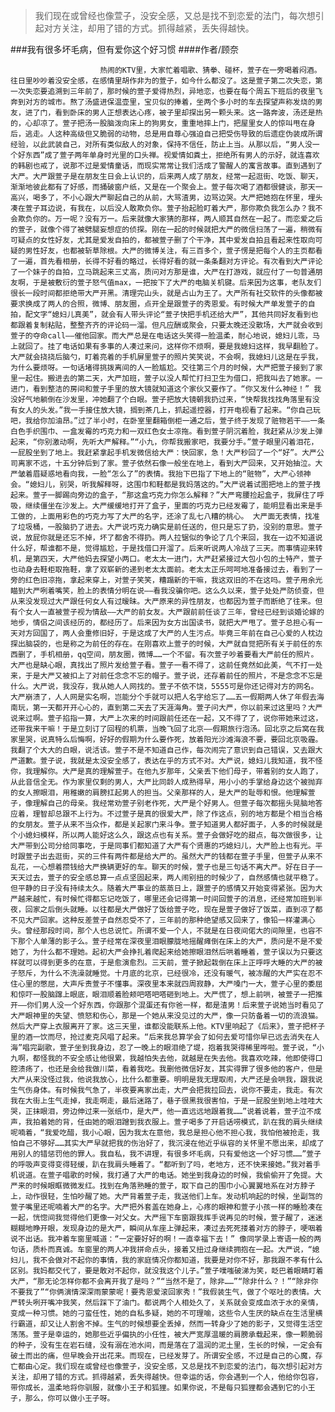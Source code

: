 > 我们现在或曾经也像萱子，没安全感，又总是找不到恋爱的法门，每次想引起对方关注，却用了错的方式。抓得越紧，丢失得越快。

###我有很多坏毛病，但有爱你这个好习惯
####作者/顾奈

						热闹的KTV里，大家忙着唱歌、猜拳、碰杯，萱子在一旁喝着闷酒。往日里吵吵着没安全感，在感情里胡作非为的萱子，如今什么都没了。这是萱子第二次失恋，第一次失恋要追溯到三年前了，那时候的萱子爱得热烈，异地恋，也要在每个周五下班后的夜里飞奔到对方的城市。熬了汤盛进保温壶里，宝贝似的捧着，坐两个多小时的车去探望声称发烧的男友，进了门，看到卧床的男人正想表达心疼，被子里却探出另一颗头来。这一路奔波，汤还是热的，心却凉了。萱子把汤一股脑泼向床上的狗男女，重重地摔上门，把屋里女人的惊叫甩在身后，逃走。人这种高级但又脆弱的动物，总是用自尊心强迫自己把受伤导致的后遗症伪装成所谓经验，以此武装自己，对所有类似敌人的对象，保持不信任，防止上当。从那以后，“男人没一个好东西”成了萱子两年单身时光里的口头禅。视爱情如粪土，拒绝所有男人的示好，就连喜欢的韩剧也戒了，说那不过是爱情童话，而现实常常让我们活成了警醒人的寓言故事。直到遇到了大严。大严跟萱子是在朋友生日会上认识的，后来两人成了朋友，经常一起逛街、吃饭、聊天，渐渐地彼此都有了好感，而捅破窗户纸，又是在一个聚会上。萱子每次喝了酒都很健谈，那天一高兴，喝多了，不小心跟大严聊起自己的从前，大骂渣男，边骂边哭。大严把她抱在怀里，埋头凑在萱子耳边说，有我在，以后没人敢欺负你。萱子抬起脸盯着大严，那你欺负我怎么办？我不会欺负你的。万一呢？没有万一。后来就像大家猜的那样，两人顺其自然在一起了。而恋爱之后的萱子，就像个得了被劈腿妄想症的侦探。刚在一起的时候就把大严的微信扫荡了一遍，稍微有可疑点的女性好友，尤其是爱发自拍的，都被萱子删了个干净，其中爱发自拍且看起来性取向可疑的男性好友，也都被斩草除根。大严的微博关注，有三百多个，萱子愣是把每个人的主页都看了一遍，首先看相册，长得不好看的略过，长得好看的就一条条翻对方评论。有次看到大严评论了一个妹子的自拍，立马跳起来三丈高，质问对方那是谁，大严在打游戏，就应付了一句普通朋友啊，于是被敷衍的萱子怒气值max，一把按下了大严的电脑关机键。后来因为这事，老队友们很长一段时间都拒绝带大严开黑。清理完山头，就是占山为王了。大严所有社交软件的头像都被要求换成了两人的合照，微博、朋友圈，点开全是跟萱子的秀恩爱。有时候大严单发萱子的自拍，配文字“媳妇儿真美”，就会有人带头评论“萱子快把手机还给大严”，其他共同好友看到也都跟着复制粘贴，整整齐齐的评论码一溜。但凡应酬或聚会，只要太晚还没散场，大严就会收到萱子的夺命call——催他回家。而大严总是在电话这头笑得一脸温柔，耐心地说，媳妇儿乖，马上就回了。挂了电话如果有多事的人凑过来问，这样你不烦啊，要是我媳妇这样，我早翻脸了。大严就会挠挠后脑勺，盯着亮着的手机屏里萱子的照片笑笑说，不会啊，我媳妇儿这是在乎我，为什么要烦呀。一句话堵得挑拨离间的人一脸尴尬。交往第三个月的时候，大严把萱子接到了家里一起住。搬进去的第二天，大严加班，萱子以没人帮忙打扫卫生为借口，把我叫去了她家。一进门，看到整洁的房间和萱子手里的放大镜就知道这个家伙又要作了。“你又发什么神经！” 我没好气地躺倒在沙发里，冲她翻了个白眼。萱子把放大镜朝我扔过来，“快帮我找找角落里有没有女人的头发。”我一手接住放大镜，搁到茶几上，抓起遥控器，打开电视看了起来。“你自己玩吧，我给你加油昂。”过了半小时，在卧室里翻箱倒柜一通之后，萱子终于发现了赃物若干——一条白色手织围巾、一盒发霉的巧克力和一双红色女士凉拖。看到萱子阴沉着脸，我赶紧从沙发上弹起来，“你别激动啊，先听大严解释。”“小九，你帮我搬家吧，我要分手。”萱子眼里闪着泪花，一屁股坐到了地上。我赶紧拿起手机发微信给大严：快回家，急！大严秒回了一个“好”。大严公司离家不远，十五分钟后到了家。萱子依然石像一般坐在地上，看到大严回来，又开始抽泣。大严皱着眉疑惑地看向我，一脸“怎么了”的表情。我抬下巴指了下地上的“赃物”，大严心领神会。“媳妇儿，别哭，听我解释呀，这围巾和鞋都是我妈落这的。”大严说着试图把地上的萱子拽起来。萱子一脚踢向旁边的盒子，“那这盒巧克力你怎么解释？”大严弯腰捡起盒子，我屏住了呼吸，继续僵坐在沙发上。大严缓缓地打开了盒子，里面的巧克力已经发霉了，能明显看出来是手工做的，上面用彩色的巧克力写了大严的名字，还涂了乱七八糟的桃心。 大严面无表情，找准了垃圾桶，一股脑扔了进去。大严说巧克力确实是前任送的，但只是忘了扔，没别的意思。萱子说，放屁你就是还忘不掉，坏了都舍不得扔。两人拉锯似的争论了几个来回，我在一边不知道说什么好，帮谁都不是，觉得尴尬，于是找借口开溜了。后来听说两人冷战了三天。而事情迎来转机，是第四天，大严他妈去探望小两口。老太太一进门，大严赶紧接过大包小包的土特产，萱子也动身去鞋柜取拖鞋，拿了双崭新的递到老太太面前。老太太正乐呵呵地准备接过去，看到了一旁的红色旧凉拖，拿起来穿上，对萱子笑笑，糟蹋新的干嘛，我这双旧的不在这吗。萱子用余光瞄到大严咧着嘴笑，脸上的表情分明在说——看我没骗你吧。这么久以来，萱子处处严防侦查，但从来没发现过大严跟任何女人有过暧昧。大严原来的异性朋友，也都因为萱子而断绝了往来。但有个女人一直被萱子视为情敌——大严的前女友。大严跟前前任谈了三年，曾经已经到谈婚论嫁的地步，情侣之间该经历的，都经历了。后来因为女方出国读书，就把大严甩了。萱子总担心有一天对方回国了，两人会重修旧好，于是这成了大严的人生污点。毕竟三年前在自己心爱的人枕边探出脑袋的，也是称之为前任的存在。在刚喜欢上萱子的时候，大严就自觉把所有关于前任的东西删了，手机相册，qq空间，朋友圈，微博……一个不留。有次萱子吵着要看大严前任的照片。大严也是缺心眼，真找出了照片发给萱子看。萱子一看不得了，这前任竟然如此美，气不打一处来，于是大严又被扣上了对前任念念不忘的帽子。萱子说，还存着前任的照片，不是念念不忘是什么。大严说，我没存，我从她人人网找的。萱子不依不饶，5555可是你还记得对方的网名。大严崩溃了，人人网是实名啊，岂能分个手就可以把人名字给忘了……五一假期两人休了年假去海南玩，第一天都开开心心的，直到第二天去了天涯海角。萱子问大严，你以前来过这里吗？大严说来过啊。萱子掐指一算，大严上次来的时间跟前任还在一起，又不得了了，说你带她来过这，还带我来干嘛！于是立刻订了回程的机票，当晚飞回了北京——假期旅行泡汤。回北京之后窝在我家里哭，说真特么后悔啊，好好的假期为什么要作死，放着阳光沙滩海浪不要，要回北京吸霾。我翻了个大大的白眼，说活该。萱子不是不知道自己作，每次闹完了意识到自己错误，又去跟大严道歉。萱子说，我就是太没安全感了，表达在乎的方式不对。大严说，媳妇儿我知道，我不怪你，我理解你。大严是真的理解萱子。在他九岁那年，父亲丢下他们母子，带着别的女人跑了，从此音信全无。作为家里仅剩的男人，大严比同龄人成熟得早，用小小的手掌给身边这个被抛弃的女人擦眼泪，用稚嫩的肩膀扛起男人的担当。父亲那样的人，是大严的耻辱和恨。他理解萱子，像理解自己的母亲。我经常劝萱子别老作死，大严是个好男人。但萱子每次都摇头晃脑地答应着，理智却总跟不上行为。不过萱子是真的很爱大严，除了作这点，别的地方都是个相当合格的女朋友。萱子从来不当众作，都是关起家门来斗争。萱子知道男人都好面子，人多的时候就是个小媳妇模样，所以两人能好这么久，跟这点也有关系。萱子会做好吃的甜点，每次做很多，让大严带到公司分给同事吃，于是同事们都知道了大严有个贤惠的巧媳妇儿，大严脸上也有光。平时跟萱子出去逛街，买的三件有两件都是给大严的。虽然大严的钱都在萱子手里，但萱子从来不乱花，一心想着攒钱给大严换辆更好的车。聊天的时候，萱子也是三句话不离大严。好在日子一天天过去，萱子的安全感总算一点点坚固起来，两人闹别扭的时候少了，自然感情也就平稳了。但平静的日子没有持续太久。随着大严事业的蒸蒸日上，跟萱子的感情又开始变得紧张。因为大严越来越忙，有时候忙得都忘记吃饭了，哪里还会记得第一时间回萱子的消息，还经常加班到半夜，回家之后倒头就睡。以往都是大严做好了饭给萱子吃，现在是萱子做好了饭菜，直到凉了都不见大严回家。这种反差萱子自然忍受不了，三年前的那种绝望感又回来了，像铅一样灌满心头。曾经那段时间，那个人也总说忙。所谓不爱一个人，不就是在日夜间偌大的间隙里，也容不下那个人单薄的影子么。萱子经常在深夜里泪眼朦胧地摇醒瘫倒在床上的大严，质问是不是不爱她了，为什么都不理她。起初大严会挣扎着爬起来给她擦眼泪然后哄着睡着，萱子误以为只要这样就可以得到更多的在意，于是愈演愈烈。三天前，萱子掀起栽倒在床上正呼呼大睡的大严的被子怒斥，为什么不洗澡就睡觉。十月底的北京，已经很冷，还没有暖气，被冻醒的大严实在忍不住心里的憋屈，大声斥责萱子不懂事。深夜里本来就四周寂静，大严嗓门一大，萱子心里的委屈和惊吓一股脑蹿上眼底，眼泪顺着脸颊吧嗒吧嗒砸到地上。大严慌了，想上前哄，被萱子一把推开——你们男人没一个好东西，你跟那个混蛋还有你爸一样，都是渣男！后来萱子说她当时看见了大严眼神里的失望、愤怒和伤心，那是一个她从来没见过的大严，像一只防备着一切的流浪猫。然后大严穿上衣服离开了家。这三天里，谁都没能联系上他。KTV里响起了《后来》，萱子把杯子里的酒一饮而尽，抢过麦克风唱了起来。“后来我总算学会了如何去爱可惜你早已远去消失在人海”唱完副歌，萱子坐到我身边，忍了一晚上的眼泪绝了堤，抱着我哭得稀里哗啦。萱子说，“小九啊，都怪我的不安全感让他很累，我越怕失去他，就越是在失去他。我喜欢吃辣，他即使得口腔溃疡了，也还是会给我做川菜，看着我吃。我删他微信好友，其实得罪了很多他的客户，但是大严从来没怪过我，他说我放心，比什么都重要。明明是我无理取闹，大严还是会哄我，跟我说生气伤身体。有时候我气急了，半夜要离家出走，大严会把我拉回去，说你不要走，我走。有次我在大街上生气走掉，我走啊走，最后迷路了，巷子很黑我很害怕，于是一屁股坐到地上哇哇大哭，正抹眼泪，旁边伸过来一张纸巾，是大严，他一直远远地跟着我……”说着说着，萱子泣不成声，我拍着她的背，任由她的眼泪蹭到我衣服上。萱子喝多了开启话唠模式，趴在我的肩头继续呢喃着，“我爱吃醋，我小心眼，因为我太在意他，我总是担心他不担心我，我怕他被抢走，我怕自己不够好……其实大严早就把我的伤治好了，我沉浸在他近乎纵容的关怀里不愿出来，却成了用别人的错惩罚他的罪人。我自私，我不讲理，有很多坏毛病，只有爱他这一个好习惯……”萱子的呼吸声变得变得轻缓，趴在我肩头睡着了。“都听到了吗，老地方，还不快来接她。”我对着手机说道。在萱子唱歌的时候，我打通了大严的电话。她坐到我身边的时候，我偷偷开了免提。大严来的时候眼眶微微发红。找到在角落熟睡的萱子，取下自己的围巾小心翼翼地系在对方脖子上，动作很轻，生怕吵醒了她。大严背着萱子走，我送他们上车。发动机响起的时候，坐副驾的萱子嘴里还呢喃着大严的名字。大严把外套盖在她身上，心疼的眼神和萱子小孩一样的睡脸凑在一起，恍惚间我觉得他们更像一对父女。大严摇下车窗跟我挥手说再见的时候，萱子醒了，迷迷糊糊地睁开眼，发现身边的是大严，瞬间从车座上弹起来，凑过去死死搂着对方的脖子，哽咽着说不出话。我冲着车窗里喊道：“一定要好好的啊！一直幸福下去！” 像同学录上寄语一般的两句话，质朴而真诚。车窗里的两人冲我拼命点头，接着又扭过身继续拥抱在一起。大严说，“媳妇儿，我不会做对不起你的事情，我的家庭情况你都知道，我要是对你不好，那我跟不孝有什么区别。我妈都交代了，要是敢对不起你，就没我这个儿子。”萱子噗嗤破涕为笑，眨巴着眼睛盯着大严，“那无论怎样你都不会离开我了是吗？”“当然不是了，除非……”“除非什么？！”“除非你不要我了”“你俩演情深深雨蒙蒙呢！要秀恩爱滚回家秀！”我假装生气，做了个呕吐的表情。大严转头咧开嘴冲我笑，然后踩下了油门。都说两个人相处久了，关系就会变成血浓于水的亲情，变成一种习惯。她的刁蛮任性，她的自私多疑，她的不可理喻，这些令人生厌的缺点在生活里横行霸道，却又让人割舍不掉。生气的时候想要全丢掉，然而一转身少了她的影子，又觉得生活空荡荡。萱子是幸运的，她那些近乎偏执的小任性，被大严宽厚温暖的肩膀承载起来，像一颗脆弱的种子，没有生在岩石缝，没有溺在池水间，而是落在了温润的泥土里，生长的时候，一定会有破土而出的痛，但早晚会开出花来。而现在，已经发芽了。所谓安全感，不过是自己的心魔，存亡都由心定。我们现在或曾经也像萱子，没安全感，又总是找不到恋爱的法门，每次想引起对方关注，却用了错的方式。抓得越紧，丢失得越快。但幸运的话，你会遇到一个人，他给你包容，带你成长，温柔地将你驯服，就像小王子和狐狸。如果你说，不是每只狐狸都会遇到它的小王子，那么，你可以做小王子呀。			  		